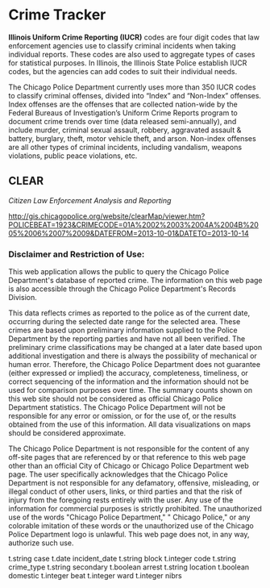 # Crime Tracker

**Illinois Uniform Crime Reporting (IUCR)** codes are four digit codes that law enforcement agencies use to classify criminal incidents when taking individual reports. These codes are also used to aggregate types of cases for statistical purposes. In Illinois, the Illinois State Police establish IUCR codes, but the agencies can add codes to suit their individual needs.  

The Chicago Police Department currently uses more than 350 IUCR codes to classify criminal offenses, divided into “Index” and “Non-Index” offenses. Index offenses are the offenses that are collected nation-wide by the Federal Bureaus of Investigation’s Uniform Crime Reports program to document crime trends over time (data released semi-annually), and include murder, criminal sexual assault, robbery, aggravated assault & battery, burglary, theft, motor vehicle theft, and arson. Non-index offenses are all other types of criminal incidents, including vandalism, weapons violations, public peace violations, etc.

## CLEAR

*Citizen Law Enforcement Analysis and Reporting*  

http://gis.chicagopolice.org/website/clearMap/viewer.htm?POLICEBEAT=1923&CRIMECODE=01A%2002%2003%2004A%2004B%2005%2006%2007%2009&DATEFROM=2013-10-01&DATETO=2013-10-14

### Disclaimer and Restriction of Use: 

This web application allows the public to query the Chicago Police Department's database of reported crime. The information on this web page is also accessible through the Chicago Police Department's Records Division.  

This data reflects crimes as reported to the police as of the current date, occurring during the selected date range for the selected area. These crimes are based upon preliminary information supplied to the Police Department by the reporting parties and have not all been verified. The preliminary crime classifications may be changed at a later date based upon additional investigation and there is always the possibility of mechanical or human error. Therefore, the Chicago Police Department does not guarantee (either expressed or implied) the accuracy, completeness, timeliness, or correct sequencing of the information and the information should not be used for comparison purposes over time. The summary counts shown on this web site should not be considered as official Chicago Police Department statistics. The Chicago Police Department will not be responsible for any error or omission, or for the use of, or the results obtained from the use of this information. All data visualizations on maps should be considered approximate.  

The Chicago Police Department is not responsible for the content of any off-site pages that are referenced by or that reference to this web page other than an official City of Chicago or Chicago Police Department web page. The user specifically acknowledges that the Chicago Police Department is not responsible for any defamatory, offensive, misleading, or illegal conduct of other users, links, or third parties and that the risk of injury from the foregoing rests entirely with the user. Any use of the information for commercial purposes is strictly prohibited. The unauthorized use of the words "Chicago Police Department," " Chicago Police," or any colorable imitation of these words or the unauthorized use of the Chicago Police Department logo is unlawful. This web page does not, in any way, authorize such use.  

t.string case
t.date incident_date
t.string block
t.integer code
t.string crime_type
t.string secondary
t.boolean arrest
t.string location
t.boolean domestic
t.integer beat
t.integer ward 
t.integer nibrs